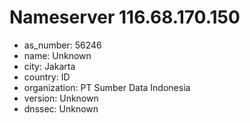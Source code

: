 # Nameserver 116.68.170.150

* as_number: 56246
* name: Unknown
* city: Jakarta
* country: ID
* organization: PT Sumber Data Indonesia
* version: Unknown
* dnssec: Unknown
